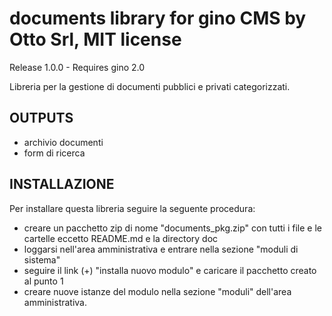 documents library for gino CMS by Otto Srl, MIT license
===================================================================
Release 1.0.0 - Requires gino 2.0

Libreria per la gestione di documenti pubblici e privati categorizzati.   

OUTPUTS
------------------------------
- archivio documenti
- form di ricerca

INSTALLAZIONE
------------------------------
Per installare questa libreria seguire la seguente procedura:

- creare un pacchetto zip di nome "documents_pkg.zip" con tutti i file e le cartelle eccetto README.md e la directory doc
- loggarsi nell'area amministrativa e entrare nella sezione "moduli di sistema"
- seguire il link (+) "installa nuovo modulo" e caricare il pacchetto creato al punto 1
- creare nuove istanze del modulo nella sezione "moduli" dell'area amministrativa.

